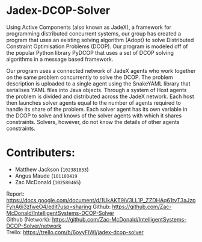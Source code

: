 # Jadex-DCOP-Solver

Using Active Components (also known as JadeX), a framework for programming distributed concurrent systems, our group has created a program that uses an existing solving algorithm (Adopt) to solve Distributed Constraint Optimisation Problems (DCOP). Our program is modeled off of the popular Python library PyDCOP that uses a set of DCOP solving algorithms in a message based framework. 

Our program uses a connected network of JadeX agents who work together on the same problem concurrently to solve the DCOP. The problem description is uploaded to a single agent using the SnakeYAML library that serialises YAML files into Java objects. Through a system of Host agents the problem is divided and distributed across the JadeX network. Each host then launches solver agents equal to the number of agents required to handle its share of the problem. Each solver agent has its own variable in the DCOP to solve and knows of the solver agents with which it shares constraints. Solvers, however, do not know the details of other agents constraints. 


# Contributers:
- Matthew Jackson (`102381833`)
- Angus Maude (`101100419`
- Zac McDonald (`102580465`)

Report: https://docs.google.com/document/d/1UkAKT9iV3LL1P_ZZDHAq61tvT3aJzpFyhA6i3zfweO4/edit?usp=sharing
Github: https://github.com/Zac-McDonald/IntelligentSystems-DCOP-Solver <br />
Github (Network): https://github.com/Zac-McDonald/IntelligentSystems-DCOP-Solver/network <br />
Trello: https://trello.com/b/6ovyFlWI/jadex-dcop-solver
